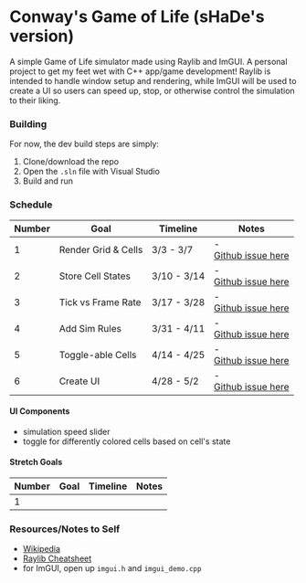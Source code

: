 # Conway's Game of Life (sHaDe's version)

A simple Game of Life simulator made using Raylib and ImGUI.
A personal project to get my feet wet with C++ app/game development!
Raylib is intended to handle window setup and rendering, while
ImGUI will be used to create a UI so users can speed up, stop, or
otherwise control the simulation to their liking.


### Building

For now, the dev build steps are simply:

1. Clone/download the repo
2. Open the `.sln` file with Visual Studio
3. Build and run


### Schedule

Number  | Goal          | Timeline      | Notes
--|---------------------|---------------|--------
1 | Render Grid & Cells | 3/3 - 3/7     | - <br> [Github issue here](https://github.com/hadan24/game-of-life/issues/1)
2 | Store Cell States   | 3/10 - 3/14   | - <br> [Github issue here](https://github.com/hadan24/game-of-life/issues/2)
3 | Tick vs Frame Rate  | 3/17 - 3/28   | - <br> [Github issue here](https://github.com/hadan24/game-of-life/issues/3)
4 | Add Sim Rules       | 3/31 - 4/11   | - <br> [Github issue here](https://github.com/hadan24/game-of-life/issues/4)
5 | Toggle-able Cells   | 4/14 - 4/25   | - <br> [Github issue here](https://github.com/hadan24/game-of-life/issues/5)
6 | Create UI           | 4/28 - 5/2    | - <br> [Github issue here](https://github.com/hadan24/game-of-life/issues/6)

#### UI Components
- simulation speed slider
- toggle for differently colored cells based on cell's state

#### Stretch Goals

Number  | Goal          | Timeline      | Notes
--|---------------------|---------------|--------
1 |


### Resources/Notes to Self
- [Wikipedia](https://en.wikipedia.org/wiki/Conway's_Game_of_Life)
- [Raylib Cheatsheet](https://www.raylib.com/cheatsheet/cheatsheet.html)
- for ImGUI, open up `imgui.h` and `imgui_demo.cpp`